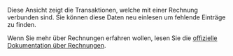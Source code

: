 Diese Ansicht zeigt die Transaktionen, welche mit einer Rechnung verbunden sind. Sie können diese Daten neu einlesen um fehlende Einträge zu finden.

Wenn Sie mehr über Rechnungen erfahren wollen, lesen Sie die [offizielle Dokumentation über Rechnungen](https://docs.firefly-iii.org/advanced-concepts/bills).